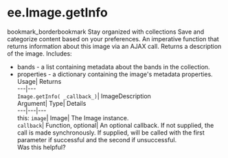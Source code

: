  
#  ee.Image.getInfo 
bookmark_borderbookmark Stay organized with collections  Save and categorize content based on your preferences.
An imperative function that returns information about this image via an AJAX call. 
Returns a description of the image. Includes:
- bands - a list containing metadata about the bands in the collection.
- properties - a dictionary containing the image's metadata properties.
Usage| Returns  
---|---  
`Image.getInfo( _callback_)`| ImageDescription  
Argument| Type| Details  
---|---|---  
this: `image`| Image| The Image instance.  
`callback`| Function, optional| An optional callback. If not supplied, the call is made synchronously. If supplied, will be called with the first parameter if successful and the second if unsuccessful.  
Was this helpful?

